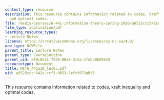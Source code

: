 ```yaml
---
content_type: resource
description: This resource contains information related to codes, kraft inequality
  and optimal codes.
file: /media/courses/6-441-information-theory-spring-2010/a8525ccc542cccf186535efcf673ab36_MIT6_441S10_lec05.pdf
file_type: application/pdf
learning_resource_types:
- Lecture Notes
license: https://creativecommons.org/licenses/by-nc-sa/4.0/
ocw_type: OCWFile
parent_title: Lecture Notes
parent_type: CourseSection
parent_uid: ef9c0e21-7240-00a4-2c5e-2febc0b09448
resourcetype: Document
title: MIT6_441S10_lec05.pdf
uid: a8525ccc-542c-ccf1-8653-5efcf673ab36
---
```

This resource contains information related to codes, kraft inequality and optimal codes.